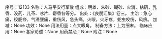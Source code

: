 序号：12133
名称：人马平安行军散
组成：明雄、朱砂、硼砂、火消、枯矾、乳香、没药、儿茶、冰片、麝香各等分。
出处：《良朋汇集》卷三。
主治：急心痛，绞肠痧，气滞腰痛，重伤风，急头痛，火眼，火牙疼，蛇虫咬伤，风痹。
加减：None
功效：None
用法用量：点大眼角。
制备方法：上为细末。
临床应用：None
各家论述：None
用药禁忌：None
附注：None
